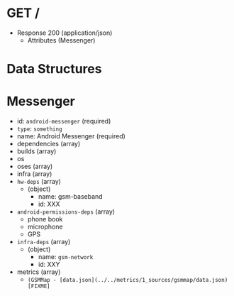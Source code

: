 # GET /
+ Response 200 (application/json)
    + Attributes (Messenger)

# Data Structures

# Messenger

- id: `android-messenger` (required)
- `type`: `something`
- name: Android Messenger (required)
- dependencies (array)
- builds (array)
- os
- oses (array)
- infra (array)
- `hw-deps` (array)
    - (object)
        - name: gsm-baseband
        - id: XXX
- `android-permissions-deps` (array)
    - phone book
    - microphone
    - GPS
- `infra-deps` (array)
    - (object)
        - name: `gsm-network`
        - id: XXY
- metrics (array)
    - `(GSMMap - [data.json](../../metrics/1_sources/gsmmap/data.json) [FIXME]`
